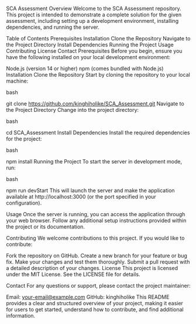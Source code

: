 SCA Assessment
Overview
Welcome to the SCA Assessment repository. This project is intended to demonstrate a complete solution for the given assessment, including setting up a development environment, installing dependencies, and running the server.

Table of Contents
Prerequisites
Installation
Clone the Repository
Navigate to the Project Directory
Install Dependencies
Running the Project
Usage
Contributing
License
Contact
Prerequisites
Before you begin, ensure you have the following installed on your local development environment:

Node.js (version 14 or higher)
npm (comes bundled with Node.js)
Installation
Clone the Repository
Start by cloning the repository to your local machine:

bash

git clone https://github.com/kinghiholike/SCA_Assessment.git
Navigate to the Project Directory
Change into the project directory:

bash

cd SCA_Assessment
Install Dependencies
Install the required dependencies for the project:

bash

npm install
Running the Project
To start the server in development mode, run:

bash

npm run devStart
This will launch the server and make the application available at http://localhost:3000 (or the port specified in your configuration).

Usage
Once the server is running, you can access the application through your web browser. Follow any additional setup instructions provided within the project or its documentation.

Contributing
We welcome contributions to this project. If you would like to contribute:

Fork the repository on GitHub.
Create a new branch for your feature or bug fix.
Make your changes and test them thoroughly.
Submit a pull request with a detailed description of your changes.
License
This project is licensed under the MIT License. See the LICENSE file for details.

Contact
For any questions or support, please contact the project maintainer:

Email: your-email@example.com
GitHub: kinghiholike
This README provides a clear and structured overview of your project, making it easier for users to get started, understand how to contribute, and find additional information.